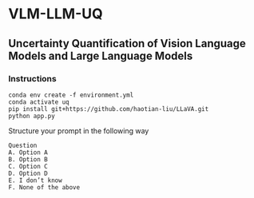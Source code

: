 # VLM-LLM-UQ
## Uncertainty Quantification of Vision Language Models and Large Language Models

### Instructions

```
conda env create -f environment.yml
conda activate uq
pip install git+https://github.com/haotian-liu/LLaVA.git 
python app.py
```
Structure your prompt in the following way
```
Question
A. Option A
B. Option B
C. Option C
D. Option D
E. I don’t know
F. None of the above

